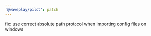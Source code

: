 ```yaml
---
'@waveplay/pilot': patch
---
```


fix: use correct absolute path protocol when importing config files on windows
